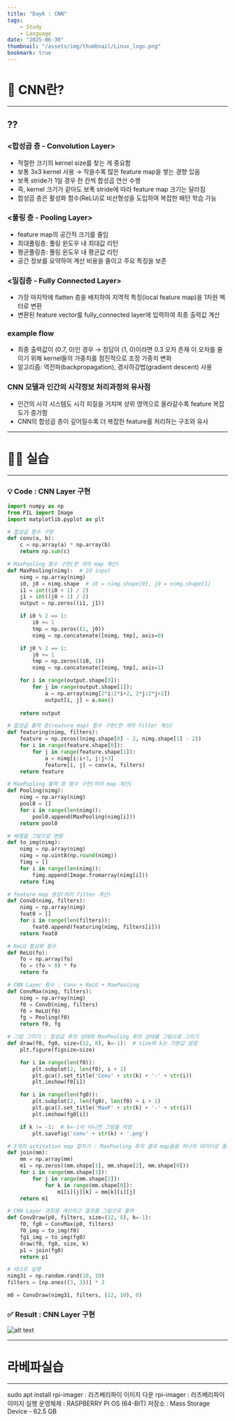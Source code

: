 ```yaml
---
title: "Day6 : CNN"
tags:
    - Study
    - Language
date: "2025-06-30"
thumbnail: "/assets/img/thumbnail/Linux_logo.png"
bookmark: true
---
```


# 📌 CNN란?
---
??
---

### <합성곱 층 - Convolution Layer>
- 적절한 크기의 kernel size를 찾는 게 중요함
- 보통 3x3 kernel 사용 → 작을수록 많은 feature map을 쌓는 경향 있음
- 보폭 stride가 1일 경우 한 칸씩 합성곱 연산 수행
- 즉, kernel 크기가 같아도 보폭 stride에 따라 feature map 크기는 달라짐
- 합성곱 층은 활성화 함수(ReLU)로 비선형성을 도입하여 복잡한 패턴 학습 가능

### <풀링 층 - Pooling Layer>
- feature map의 공간적 크기를 줄임
- 최대풀링층: 풀링 윈도우 내 최대값 리턴
- 평균풀링층: 풀링 윈도우 내 평균값 리턴
- 공간 정보를 요약하여 계산 비용을 줄이고 주요 특징을 보존

### <밀집층 - Fully Connected Layer>
- 가장 마지막에 flatten 층을 배치하여 지역적 특징(local feature map)을 1차원 벡터로 변환
- 변환된 feature vector를 fully_connected layer에 입력하여 최종 출력값 계산

### example flow
- 최종 출력값이 (0.7, 0)인 경우 → 정답이 (1, 0)이라면 0.3 오차 존재 이 오차를 줄이기 위해 kernel들의 가중치를 점진적으로 조정 가중치 변화 
- 알고리즘: 역전파(backpropagation), 경사하강법(gradient descent) 사용

### CNN 모델과 인간의 시각정보 처리과정의 유사점
- 인간의 시각 시스템도 시각 피질을 거치며 상위 영역으로 올라갈수록 feature 복잡도가 증가함
- CNN의 합성곱 층이 깊어질수록 더 복잡한 feature를 처리하는 구조와 유사

---

# 👨‍💻 실습
---

### 💡 Code : CNN Layer 구현

```py
import numpy as np
from PIL import Image
import matplotlib.pyplot as plt

# 합성곱 함수 구현
def conv(a, b): 
    c = np.array(a) * np.array(b)
    return np.sum(c)

# MaxPooling 함수 구현(한 개의 map 계산)
def MaxPooling(nimg):  # 2d input
    nimg = np.array(nimg)
    i0, j0 = nimg.shape  # i0 = nimg.shape[0], j0 = nimg.shape[1]
    i1 = int((i0 + 1) / 2)
    j1 = int((j0 + 1) / 2)
    output = np.zeros((i1, j1))

    if i0 % 2 == 1:
        i0 += 1
        tmp = np.zeros((1, j0))
        nimg = np.concatenate([nimg, tmp], axis=0)

    if j0 % 2 == 1:
        j0 += 1
        tmp = np.zeros((i0, 1))
        nimg = np.concatenate([nimg, tmp], axis=1)

    for i in range(output.shape[0]):
        for j in range(output.shape[1]):
            a = np.array(nimg[2*i:2*i+2, 2*j:2*j+2])
            output[i, j] = a.max()
    
    return output

# 합성곱 출력 층(reature map) 함수 구현(한 개의 filter 계산)
def featuring(nimg, filters):
    feature = np.zeros((nimg.shape[0] - 2, nimg.shape[1] - 2))
    for i in range(feature.shape[0]):
        for j in range(feature.shape[1]):
            a = nimg[i:i+3, j:j+3]
            feature[i, j] = conv(a, filters)
    return feature

# MaxPooling 출력 층 함수 구현(여러 map 계산)
def Pooling(nimg):
    nimg = np.array(nimg)
    pool0 = []
    for i in range(len(nimg)):
        pool0.append(MaxPooling(nimg[i]))
    return pool0

# 배열을 그림으로 변환
def to_img(nimg):
    nimg = np.array(nimg)
    nimg = np.uint8(np.round(nimg))
    fimg = []
    for i in range(len(nimg)):
        fimg.append(Image.fromarray(nimg[i]))
    return fimg

# feature map 생성(여러 filter 계산)
def ConvD(nimg, filters):
    nimg = np.array(nimg)
    feat0 = []
    for i in range(len(filters)):
        feat0.append(featuring(nimg, filters[i]))
    return feat0

# ReLU 활성화 함수
def ReLU(fo):
    fo = np.array(fo)
    fo = (fo > 0) * fo
    return fo

# CNN Layer 함수 : Conv + ReLU + MaxPooling
def ConvMax(nimg, filters):
    nimg = np.array(nimg)
    f0 = ConvD(nimg, filters)
    f0 = ReLU(f0)
    fg = Pooling(f0)
    return f0, fg

# 그림 그리기 : 합성곱 후의 상태와 MaxPooling 후의 상태를 그림으로 그리기
def draw(f0, fg0, size=(12, 8), k=-1):  # size와 k는 기본값 설정
    plt.figure(figsize=size)

    for i in range(len(f0)):
        plt.subplot(2, len(f0), i + 1)
        plt.gca().set_title('Conv' + str(k) + '-' + str(i))
        plt.imshow(f0[i])

    for i in range(len(fg0)):
        plt.subplot(2, len(fg0), len(f0) + i + 1)
        plt.gca().set_title('MaxP' + str(k) + '-' + str(i))
        plt.imshow(fg0[i])

    if k != -1:  # k=-1이 아니면 그림을 저장
        plt.savefig('conv' + str(k) + '.png')

# 3개의 activation map 합치기 : MaxPooling 후의 결과 map들을 하나의 데이터로 통합
def join(mm):
    mm = np.array(mm)
    m1 = np.zeros((mm.shape[1], mm.shape[2], mm.shape[0]))
    for i in range(mm.shape[1]):
        for j in range(mm.shape[2]):
            for k in range(mm.shape[0]):
                m1[i][j][k] = mm[k][i][j]
    return m1

# CNN Layer 과정을 계산하고 결과를 그림으로 출력
def ConvDraw(p0, filters, size=(12, 8), k=-1):
    f0, fg0 = ConvMax(p0, filters)
    f0_img = to_img(f0)
    fg1_img = to_img(fg0)
    draw(f0, fg0, size, k)
    p1 = join(fg0)
    return p1

# 테스트 실행
nimg31 = np.random.rand(10, 10)
filters = [np.ones((3, 3))] * 3

m0 = ConvDraw(nimg31, filters, (12, 10), 0)
```

### ✅ Result : CNN Layer 구현

![alt text](../../../assets/img/Linux/CNN_Layer.png)

---

# 라베파실습
---
sudo apt install rpi-imager : 라즈베리파이 이미지 다운
rpi-imager : 라즈베리파이 이미지 실행
운영체제 : RASPBERRY PI OS (64-BIT)
저장소 : Mass Storage Device - 62.5 GB